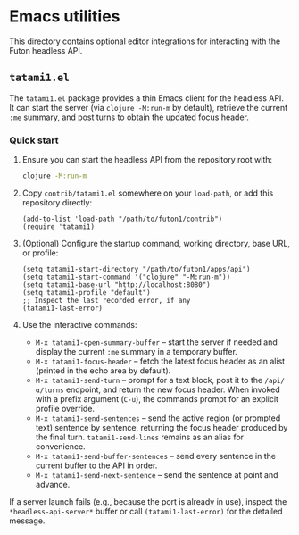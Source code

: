 # Emacs utilities

This directory contains optional editor integrations for interacting with the
Futon headless API.

## `tatami1.el`

The `tatami1.el` package provides a thin Emacs client for the headless API.  It
can start the server (via `clojure -M:run-m` by default), retrieve the current
`:me` summary, and post turns to obtain the updated focus header.

### Quick start

1. Ensure you can start the headless API from the repository root with:

   ```bash
   clojure -M:run-m
   ```

2. Copy `contrib/tatami1.el` somewhere on your `load-path`, or add this
   repository directly:

   ```elisp
   (add-to-list 'load-path "/path/to/futon1/contrib")
   (require 'tatami1)
   ```

3. (Optional) Configure the startup command, working directory, base URL, or
   profile:

   ```elisp
   (setq tatami1-start-directory "/path/to/futon1/apps/api")
   (setq tatami1-start-command '("clojure" "-M:run-m"))
   (setq tatami1-base-url "http://localhost:8080")
   (setq tatami1-profile "default")
   ;; Inspect the last recorded error, if any
   (tatami1-last-error)
   ```

4. Use the interactive commands:

   - `M-x tatami1-open-summary-buffer` – start the server if needed and
     display the current `:me` summary in a temporary buffer.
   - `M-x tatami1-focus-header` – fetch the latest focus header as an alist
     (printed in the echo area by default).
   - `M-x tatami1-send-turn` – prompt for a text block, post it to the
     `/api/α/turns` endpoint, and return the new focus header.  When invoked with
     a prefix argument (`C-u`), the commands prompt for an explicit profile
     override.
   - `M-x tatami1-send-sentences` – send the active region (or prompted text)
     sentence by sentence, returning the focus header produced by the final
     turn.  `tatami1-send-lines` remains as an alias for convenience.
   - `M-x tatami1-send-buffer-sentences` – send every sentence in the current
     buffer to the API in order.
   - `M-x tatami1-send-next-sentence` – send the sentence at point and advance.

If a server launch fails (e.g., because the port is already in use), inspect the
`*headless-api-server*` buffer or call `(tatami1-last-error)` for the detailed
message.
